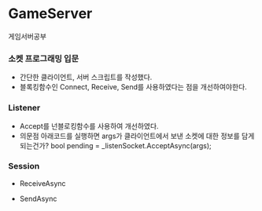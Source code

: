 # GameServer
게임서버공부

### 소켓 프로그래밍 입문
- 간단한 클라이언트, 서버 스크립트를 작성했다.
- 블록킹함수인 Connect, Receive, Send를 사용하였다는 점을 개선하여야한다.

### Listener
- Accept를 넌블로킹함수를 사용하여 개선하였다.
- 의문점 
아래코드를 실행하면 args가 클라이언트에서 보낸 소켓에 대한 정보를 담게 되는건가?
bool pending = _listenSocket.AcceptAsync(args);

### Session
- ReceiveAsync

- SendAsync
